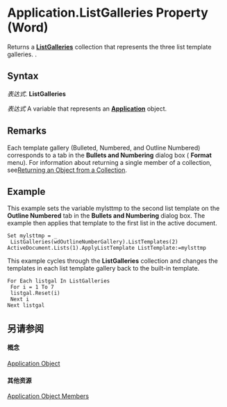 
# Application.ListGalleries Property (Word)

Returns a  **[ListGalleries](3ae91fbf-fb7c-e96f-fd13-e4e4e9c4f09e.md)** collection that represents the three list template galleries. .


## Syntax

 _表达式_. **ListGalleries**

 _表达式_ A variable that represents an **[Application](d1cf6f8f-4e88-bf01-93b4-90a83f79cb44.md)** object.


## Remarks

Each template gallery (Bulleted, Numbered, and Outline Numbered) corresponds to a tab in the  **Bullets and Numbering** dialog box ( **Format** menu). For information about returning a single member of a collection, see[Returning an Object from a Collection](28f76384-f495-9640-a7c8-10ada3fac727.md).


## Example

This example sets the variable mylsttmp to the second list template on the  **Outline Numbered** tab in the **Bullets and Numbering** dialog box. The example then applies that template to the first list in the active document.


```
Set mylsttmp = _ 
 ListGalleries(wdOutlineNumberGallery).ListTemplates(2) 
ActiveDocument.Lists(1).ApplyListTemplate ListTemplate:=mylsttmp
```

This example cycles through the  **ListGalleries** collection and changes the templates in each list template gallery back to the built-in template.




```
For Each listgal In ListGalleries 
 For i = 1 To 7 
 listgal.Reset(i) 
 Next i 
Next listgal
```


## 另请参阅


#### 概念


[Application Object](d1cf6f8f-4e88-bf01-93b4-90a83f79cb44.md)
#### 其他资源


[Application Object Members](http://msdn.microsoft.com/library/71669f1e-65f1-b0f1-b67d-355dfdbebe50%28Office.15%29.aspx)